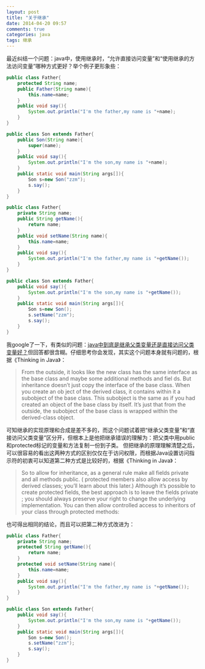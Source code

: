 ```yaml
---
layout: post
title: "关于继承"
date: 2014-04-20 09:57
comments: true
categories: java
tags: 继承
---
```

最近纠结一个问题：java中，使用继承时，“允许直接访问变量”和“使用继承的方法访问变量”哪种方式更好？举个例子更形象些：
<!--more-->
``` java 第一种方式
public class Father{
    protected String name;
    public Father(String name){
		this.name=name;
	}
	public void say(){
		System.out.println("I'm the father,my name is "+name);
	}
}

public class Son extends Father{
	public Son(String name){
		super(name);
	}
    public void say(){
    	System.out.println("I'm the son,my name is "+name);
    }
    public static void main(String args[]){
		Son s=new Son("zzm");
		s.say();
	}
}
```
``` java 第二种方式
public class Father{
	private String name;
	public String getName(){
		return name;
	}
	public void setName(String name){
		this.name=name;
	}
	public void say(){
		System.out.println("I'm the father,my name is "+getName());
	}
}

public class Son extends Father{
	public void say(){
    	System.out.println("I'm the son,my name is "+getName());
    } 
	public static void main(String args[]){
		Son s=new Son();
		s.setName("zzm");
		s.say();
	}
}
```
我google了一下，有类似的问题：<a href="http://keke8614.iteye.com/blog/1782594">java中到底是继承父类变量还是直接访问父类变量好？</a>但回答都很含糊。仔细思考你会发现，其实这个问题本身就有问题的，根据《Thinking in Java》：

>From the outside, it looks like the new  class has the same interface as the base class and maybe some additional methods and fiel ds. But inheritance doesn’t just copy the interface of the base class. When you create an ob ject of the derived class, it contains within it a subobject of the base class. This subobject is the same as if you had created an object of the base class by itself. It’s just that from the outside, the subobject of the base class is wrapped within the derived-class object. 

可知继承的实现原理和合成是差不多的，而这个问题试着把“继承父类变量”和“直接访问父类变量”区分开，但根本上是他把继承错误的理解为：把父类中用public和protected标记的变量和方法复制一份到子类。
但把继承的原理理解清楚之后，可以很容易的看出这两种方式的区别仅仅在于访问权限，而根据Java设置访问指示符的初衷可以知道第二种方式是比较好的，根据《Thinking in Java》：

>So to allow for inheritance, as a  general rule make all fields private  and all methods public. ( protected members also allow access by derived classes; you’ll learn about this later.)
>Although it’s possible to create protected fields, the best approach is to leave the fields private ; you should always preserve your right to change the underlying implementation. You can then allow controlled access to inheritors of your class through protected methods:

也可得出相同的结论，而且可以把第二种方式改进为：
``` java 改进版
public class Father{
	private String name;
	protected String getName(){
		return name;
	}
	protected void setName(String name){
		this.name=name;
	}
	public void say(){
		System.out.println("I'm the father,my name is "+getName());
	}
}

public class Son extends Father{
	public void say(){
    	System.out.println("I'm the son,my name is "+getName());
    } 
	public static void main(String args[]){
		Son s=new Son();
		s.setName("zzm");
		s.say();
	}
}
```